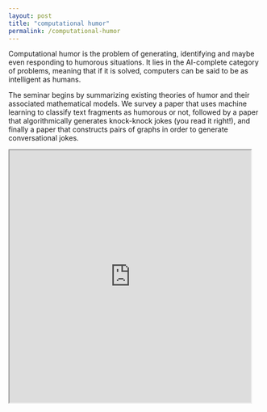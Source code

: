 ```yaml
---
layout: post
title: "computational humor"
permalink: /computational-humor
---
```


Computational humor is the problem of generating, identifying and maybe even responding to humorous situations. It lies in the AI-complete category of problems, meaning that if it is solved, computers can be said to be as intelligent as humans.

The seminar begins by summarizing existing theories of humor and their associated mathematical models. We survey a paper that uses machine learning to classify text fragments as humorous or not, followed by a paper that algorithmically generates knock-knock jokes (you read it right!), and finally a paper that constructs pairs of graphs in order to generate conversational jokes.

<iframe src="https://drive.google.com/file/d/0ByQtLx_3RS9-b1ZMOTAwYkU1Z3M/preview" width="95%" height="500"></iframe>

<!-- <br/><div align="justify"><sup>1</sup> This was presented as a seminar for an Artificial Intelligence course, in a team of three during my junior year. It was well received, with Professor Bhattacharya (now Director, IIT Patna) commenting, <i>"Foundation, technique, recent advances - all aspects were dealt with with aplomb and insight. A model seminar, no doubt."</i></div> -->

